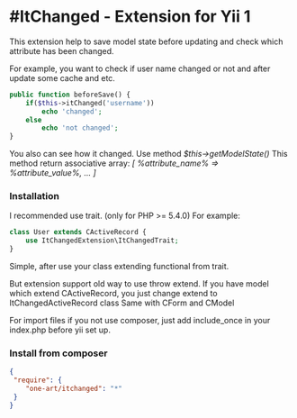 #ItChanged - Extension for Yii 1
=============================

This extension help to save model state before updating
and check which attribute has been changed.

For example, you want to check if user name changed or not and after update some cache and etc.
```php
public function beforeSave() {
    if($this->itChanged('username'))
        echo 'changed';
    else
        echo 'not changed';
}
```

You also can see how it changed. Use method *$this->getModelState()*
This method return associative array: *[ %attribute_name% => %attribute_value%, ... ]*

### Installation

I recommended use trait. (only for PHP >= 5.4.0)
For example:
```php
class User extends CActiveRecord {
    use ItChangedExtension\ItChangedTrait;
}
```
Simple, after use your class extending functional from trait.

But extension support old way to use throw extend.
If you have model which extend CActiveRecord, you just change extend to ItChangedActiveRecord class
Same with CForm and CModel

For import files if you not use composer, just add include_once in your index.php before yii set up.

### Install from composer

```json
{
 "require": {
 	"one-art/itchanged": "*"
 }
}
```